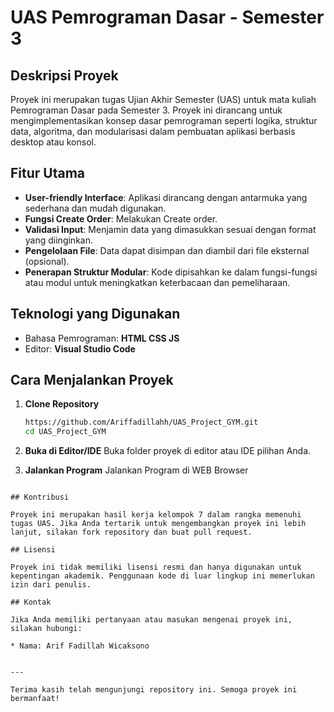 # UAS Pemrograman Dasar - Semester 3

## Deskripsi Proyek

Proyek ini merupakan tugas Ujian Akhir Semester (UAS) untuk mata kuliah Pemrograman Dasar pada Semester 3. Proyek ini dirancang untuk mengimplementasikan konsep dasar pemrograman seperti logika, struktur data, algoritma, dan modularisasi dalam pembuatan aplikasi berbasis desktop atau konsol.

## Fitur Utama

* **User-friendly Interface**: Aplikasi dirancang dengan antarmuka yang sederhana dan mudah digunakan.
* **Fungsi Create Order**: Melakukan Create order.
* **Validasi Input**: Menjamin data yang dimasukkan sesuai dengan format yang diinginkan.
* **Pengelolaan File**: Data dapat disimpan dan diambil dari file eksternal (opsional).
* **Penerapan Struktur Modular**: Kode dipisahkan ke dalam fungsi-fungsi atau modul untuk meningkatkan keterbacaan dan pemeliharaan.

## Teknologi yang Digunakan

* Bahasa Pemrograman: **HTML CSS JS**
* Editor: **Visual Studio Code**
## Cara Menjalankan Proyek

1. **Clone Repository**

   ```bash
   https://github.com/Ariffadillahh/UAS_Project_GYM.git
   cd UAS_Project_GYM
   ```

2. **Buka di Editor/IDE**
   Buka folder proyek di editor atau IDE pilihan Anda.

3. **Jalankan Program**
   Jalankan Program di WEB Browser

```

## Kontribusi

Proyek ini merupakan hasil kerja kelompok 7 dalam rangka memenuhi tugas UAS. Jika Anda tertarik untuk mengembangkan proyek ini lebih lanjut, silakan fork repository dan buat pull request.

## Lisensi

Proyek ini tidak memiliki lisensi resmi dan hanya digunakan untuk kepentingan akademik. Penggunaan kode di luar lingkup ini memerlukan izin dari penulis.

## Kontak

Jika Anda memiliki pertanyaan atau masukan mengenai proyek ini, silakan hubungi:

* Nama: Arif Fadillah Wicaksono


---

Terima kasih telah mengunjungi repository ini. Semoga proyek ini bermanfaat!
